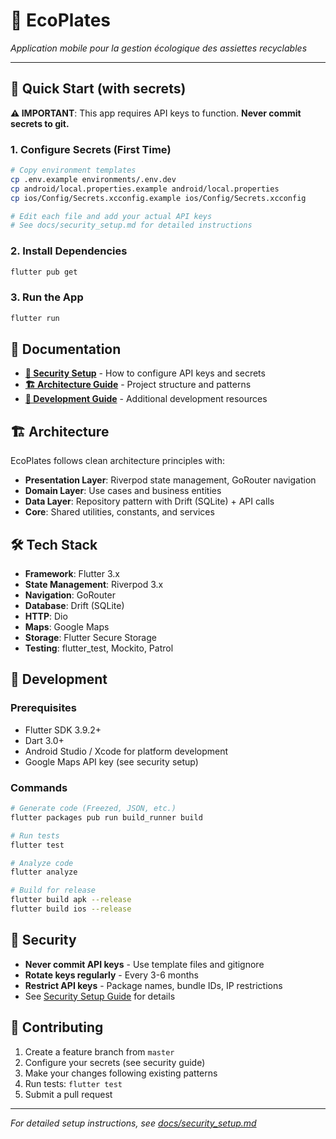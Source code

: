 # 🌱 EcoPlates

*Application mobile pour la gestion écologique des assiettes recyclables*

---

## 🚀 Quick Start (with secrets)

**⚠️ IMPORTANT**: This app requires API keys to function. **Never commit secrets to git.**

### 1. Configure Secrets (First Time)

```bash
# Copy environment templates
cp .env.example environments/.env.dev
cp android/local.properties.example android/local.properties
cp ios/Config/Secrets.xcconfig.example ios/Config/Secrets.xcconfig

# Edit each file and add your actual API keys
# See docs/security_setup.md for detailed instructions
```

### 2. Install Dependencies

```bash
flutter pub get
```

### 3. Run the App

```bash
flutter run
```

## 📖 Documentation

- **[🔐 Security Setup](docs/security_setup.md)** - How to configure API keys and secrets
- **[🏗️ Architecture Guide](docs/ARCHITECTURE_10_GUIDE.md)** - Project structure and patterns
- **[📱 Development Guide](Docs/)** - Additional development resources

## 🏗️ Architecture

EcoPlates follows clean architecture principles with:

- **Presentation Layer**: Riverpod state management, GoRouter navigation
- **Domain Layer**: Use cases and business entities  
- **Data Layer**: Repository pattern with Drift (SQLite) + API calls
- **Core**: Shared utilities, constants, and services

## 🛠️ Tech Stack

- **Framework**: Flutter 3.x
- **State Management**: Riverpod 3.x
- **Navigation**: GoRouter
- **Database**: Drift (SQLite)
- **HTTP**: Dio
- **Maps**: Google Maps
- **Storage**: Flutter Secure Storage
- **Testing**: flutter_test, Mockito, Patrol

## 🔧 Development

### Prerequisites

- Flutter SDK 3.9.2+
- Dart 3.0+
- Android Studio / Xcode for platform development
- Google Maps API key (see security setup)

### Commands

```bash
# Generate code (Freezed, JSON, etc.)
flutter packages pub run build_runner build

# Run tests
flutter test

# Analyze code
flutter analyze

# Build for release
flutter build apk --release
flutter build ios --release
```

## 🚨 Security

- **Never commit API keys** - Use template files and gitignore
- **Rotate keys regularly** - Every 3-6 months  
- **Restrict API keys** - Package names, bundle IDs, IP restrictions
- See [Security Setup Guide](docs/security_setup.md) for details

## 🤝 Contributing

1. Create a feature branch from `master`
2. Configure your secrets (see security guide)
3. Make your changes following existing patterns
4. Run tests: `flutter test`
5. Submit a pull request

---

*For detailed setup instructions, see [docs/security_setup.md](docs/security_setup.md)*
